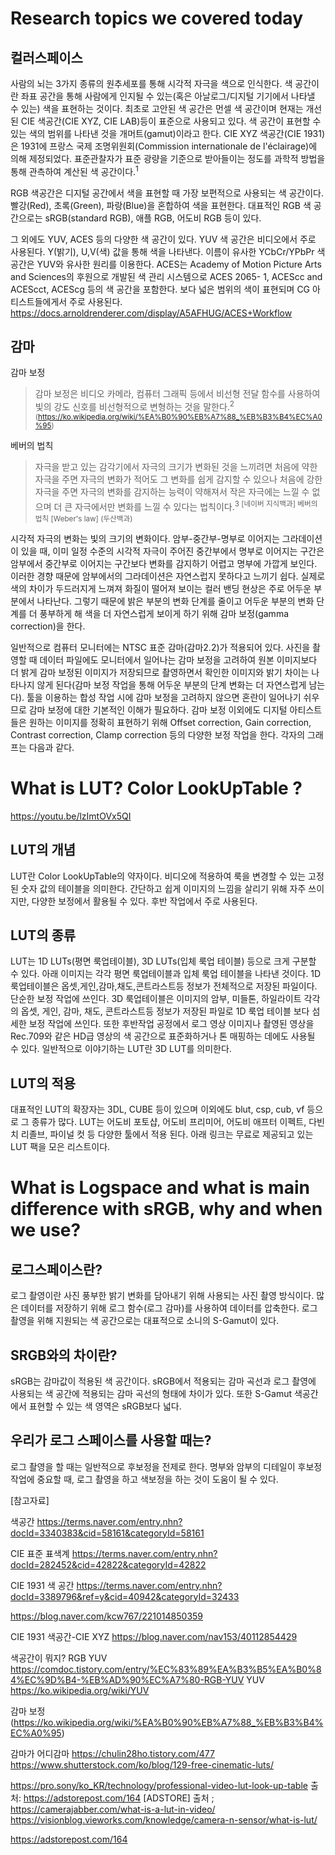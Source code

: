 # Research topics we covered today

## 컬러스페이스

사람의 뇌는 3가지 종류의 원추세포를 통해 시각적 자극을 색으로 인식한다. 
색 공간이란 좌표 공간을 통해 사람에게 인지될 수 있는(혹은 아날로그/디지털 기기에서 나타낼 수 있는) 색을 표현하는 것이다.
최초로 고안된 색 공간은 먼셀 색 공간이며 현재는 개선된 CIE 색공간(CIE XYZ, CIE LAB)등이 표준으로 사용되고 있다.
색 공간이 표현할 수 있는 색의 범위를 나타낸 것을 개머트(gamut)이라고 한다. 
 CIE XYZ 색공간(CIE 1931)은 1931에 프랑스 국제 조명위원회(Commission internationale de l'éclairage)에 의해 제정되었다.
 표준관찰자가 표준 광량을 기준으로 받아들이는 정도를  과학적 방법을 통해 관측하여 계산된 색 공간이다.<sup>1
 
 
 RGB 색공간은 디지털 공간에서 색을 표현할 때 가장 보편적으로 사용되는 색 공간이다.
 빨강(Red), 초록(Green), 파랑(Blue)을 혼합하여 색을 표현한다. 대표적인 RGB 색 공간으로는 sRGB(standard RGB), 애플 RGB, 어도비 RGB 등이 있다. 
 
 
 그 외에도 YUV, ACES 등의 다양한 색 공간이 있다. 
 YUV 색 공간은 비디오에서 주로 사용된다. Y(밝기), U,V(색) 값을 통해 색을 나타낸다.
 이름이 유사한 YCbCr/YPbPr 색 공간은 YUV와 유사한 원리를 이용한다.
 ACES는 Academy of Motion Picture Arts and Sciences의 후원으로 개발된 색 관리 시스템으로 ACES 2065- 1, ACEScc and ACEScct, ACEScg 등의 색 공간을 포함한다.
 보다 넓은 범위의 색이 표현되며 CG 아티스트들에게서 주로 사용된다.
 https://docs.arnoldrenderer.com/display/A5AFHUG/ACES+Workflow 

## 감마 

감마 보정

>감마 보정은 비디오 카메라, 컴퓨터 그래픽 등에서 비선형 전달 함수를 사용하여 빛의 강도 신호를 비선형적으로 변형하는 것을 말한다.<sup>2
(https://ko.wikipedia.org/wiki/%EA%B0%90%EB%A7%88_%EB%B3%B4%EC%A0%95)

베버의 법칙 

>자극을 받고 있는 감각기에서 자극의 크기가 변화된 것을 느끼려면 처음에 약한 자극을 주면 자극의 변화가 적어도 그 변화를 쉽게 감지할 수 있으나 처음에 강한 자극을 주면 자극의 변화를 감지하는 능력이 약해져서 작은 자극에는 느낄 수 없으며 더 큰 자극에서만 변화를 느낄 수 있다는 법칙이다.<sup>3
[네이버 지식백과] 베버의 법칙 [Weber's law] (두산백과)

 시각적 자극의 변화는 빛의 크기의 변화이다. 암부-중간부-명부로 이어지는 그라데이션이 있을 때, 이미 일정 수준의 시각적 자극이 주어진 중간부에서 명부로 이어지는 구간은 암부에서 중간부로 이어지는 구간보다 변화를 감지하기 어렵고 명부에 가깝게 보인다. 이러한 경향 때문에 암부에서의 그라데이션은 자연스럽지 못하다고 느끼기 쉽다. 실제로 색의 차이가 두드러지게 느껴져 화질이 떨어져 보이는 컬러 밴딩 현상은 주로 어두운 부분에서 나타난다. 그렇기 때문에 밝은 부분의 변화 단계를 줄이고 어두운 부분의 변화 단계를 더 풍부하게 해 색을 더 자연스럽게 보이게 하기 위해 감마 보정(gamma correction)을 한다.
 
 일반적으로 컴퓨터 모니터에는 NTSC 표준 감마(감마2.2)가 적용되어 있다. 사진을 촬영할 때 데이터 파일에도 모니터에서 일어나는 감마 보정을 고려하여 원본 이미지보다 더 밝게 감마 보정된 이미지가 저장되므로 촬영하면서 확인한 이미지와 밝기 차이는 나타나지 않게 된다(감마 보정 작업을 통해 어두운 부분의 단계 변화는 더 자연스럽게 남는다).
 툴을 이용하는 합성 작업 시에 감마 보정을 고려하지 않으면 혼란이 일어나기 쉬우므로 감마 보정에 대한 기본적인 이해가 필요하다. 감마 보정 이외에도 디지털 아티스트들은 원하는 이미지를 정확히 표현하기 위해  Offset correction, Gain correction, Contrast correction, Clamp correction 등의 다양한 보정 작업을 한다. 각자의 그래프는 다음과 같다. 

# What is LUT? Color LookUpTable ?


https://youtu.be/lzImtOVx5QI

## LUT의 개념 

 LUT란 Color LookUpTable의 약자이다. 비디오에 적용하여 룩을 변경할 수 있는 고정된 숫자 값의 테이블을 의미한다. 간단하고 쉽게 이미지의 느낌을 살리기 위해 자주 쓰이지만, 다양한 보정에서 활용될 수 있다. 후반 작업에서 주로 사용된다.  

## LUT의 종류
 LUT는 1D LUTs(평면 룩업테이블), 3D LUTs(입체 룩업 테이블) 등으로 크게 구분할 수 있다. 아래 이미지는 각각 평면 룩업테이블과 입체 룩업 테이블을 나타낸 것이다. 1D 룩업테이블은 옵셋,게인,감마,채도,콘트라스트등 정보가 전체적으로 저장된 파일이다. 단순한 보정 작업에 쓰인다. 3D 룩업테이블은 이미지의 암부, 미들톤, 하일라이트 각각의 옵셋, 게인, 감마, 채도, 콘트라스트등 정보가 저장된 파일로 1D 룩업 테이블 보다 섬세한 보정 작업에 쓰인다. 또한 후반작업 공정에서 로그 영상 이미지나 촬영된 영상을 Rec.709와 같은 HD급 영상의 색 공간으로 표준화하거나 톤 매핑하는 데에도 사용될 수 있다. 일반적으로 이야기하는 LUT란 3D LUT를 의미한다. 

## LUT의 적용 
 대표적인 LUT의 확장자는 3DL, CUBE 등이 있으며 이외에도 blut, csp, cub, vf 등으로 그 종류가 많다. LUT는 어도비 포토샵, 어도비 프리미어, 어도비 애프터 이펙트, 다빈치 리졸브, 파이널 컷 등 다양한 툴에서 적용 된다. 아래 링크는 무료로 제공되고 있는 LUT 팩을 모은 리스트이다.   

# What is Logspace and what is main difference with sRGB, why and when we use?


## 로그스페이스란?
 로그 촬영이란 사진 풍부한 밝기 변화를 담아내기 위해 사용되는 사진 촬영 방식이다. 많은 데이터를 저장하기 위해 로그 함수(로그 감마)를 사용하여 데이터를 압축한다. 로그 촬영을 위해 지원되는 색 공간으로는 대표적으로 소니의 S-Gamut이 있다. 

## SRGB와의 차이란?
 sRGB는 감마값이 적용된 색 공간이다. sRGB에서 적용되는 감마 곡선과 로그 촬영에 사용되는 색 공간에 적용되는 감마 곡선의 형태에 차이가 있다. 또한 S-Gamut 색공간에서 표현할 수 있는 색 영역은 sRGB보다 넓다.   
 
## 우리가 로그 스페이스를 사용할 때는?
 로그 촬영을 할 때는 일반적으로 후보정을 전제로 한다. 명부와 암부의 디테일이 후보정 작업에 중요할 때, 로그 촬영을 하고 색보정을 하는 것이 도움이 될 수 있다. 


[참고자료]

색공간
https://terms.naver.com/entry.nhn?docId=3340383&cid=58161&categoryId=58161

CIE 표준 표색계 
https://terms.naver.com/entry.nhn?docId=282452&cid=42822&categoryId=42822

CIE 1931 색 공간
https://terms.naver.com/entry.nhn?docId=3389796&ref=y&cid=40942&categoryId=32433

https://blog.naver.com/kcw767/221014850359

CIE 1931 색공간-CIE XYZ
https://blog.naver.com/nav153/40112854429

색공간이 뭐지? RGB YUV
https://comdoc.tistory.com/entry/%EC%83%89%EA%B3%B5%EA%B0%84%EC%9D%B4-%EB%AD%90%EC%A7%80-RGB-YUV
YUV
https://ko.wikipedia.org/wiki/YUV

감마 보정
(https://ko.wikipedia.org/wiki/%EA%B0%90%EB%A7%88_%EB%B3%B4%EC%A0%95)

감마가 어디감마
https://chulin28ho.tistory.com/477
https://www.shutterstock.com/ko/blog/129-free-cinematic-luts/


https://pro.sony/ko_KR/technology/professional-video-lut-look-up-table
출처: https://adstorepost.com/164 [ADSTORE]
출처 ; https://camerajabber.com/what-is-a-lut-in-video/
https://visionblog.vieworks.com/knowledge/camera-n-sensor/what-is-lut/

https://adstorepost.com/164
